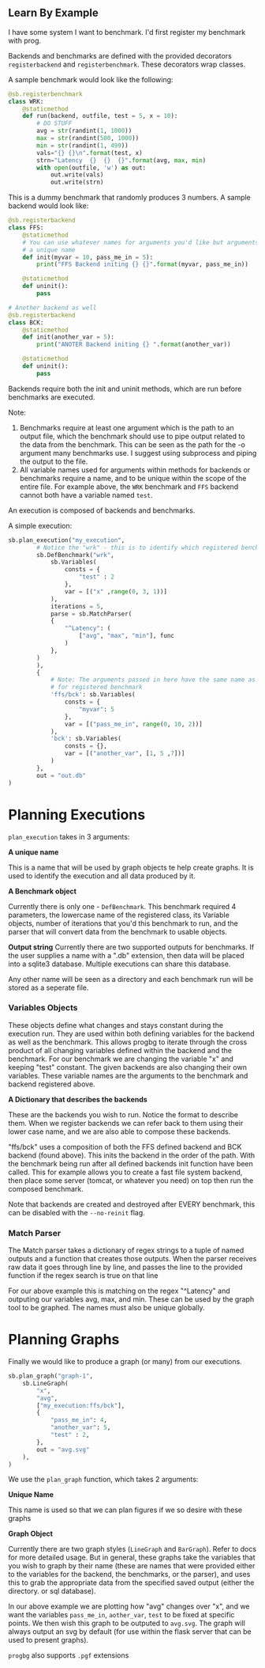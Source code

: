 Learn By Example
-----------
I have some system I want to benchmark. I'd first register my benchmark with
prog. 

Backends and benchmarks are defined with the provided decorators 
`registerbackend` and `registerbenchmark`. These decorators wrap classes. 

A sample benchmark would look like the following:
```python
@sb.registerbenchmark
class WRK:
    @staticmethod
    def run(backend, outfile, test = 5, x = 10):
        # DO STUFF
        avg = str(randint(1, 1000))
        max = str(randint(500, 1000))
        min = str(randint(1, 499))
        vals="{} {}\n".format(test, x)
        strn="Latency  {}  {}  {}".format(avg, max, min)
        with open(outfile, 'w') as out:
            out.write(vals)
            out.write(strn)
```
This is a dummy benchmark that randomly produces 3 numbers.
A sample backend would look like:
```python
@sb.registerbackend
class FFS:
    @staticmethod
    # You can use whatever names for arguments you'd like but arguments should be
    # a unique name
    def init(myvar = 10, pass_me_in = 5):
        print("FFS Backend initing {} {}".format(myvar, pass_me_in))

    @staticmethod
    def uninit():
        pass

# Another backend as well
@sb.registerbackend
class BCK:
    @staticmethod
    def init(another_var = 5):
        print("ANOTER Backend initing {} ".format(another_var))

    @staticmethod
    def uninit():
        pass

```
Backends require both the init and uninit methods, which are run before 
benchmarks are executed.



Note: 
1. Benchmarks require at least one argument which is the path to an output file, which the benchmark
should use to pipe output related to the data from the benchmark.  <!-- "If a benchmark does not use that." -This sentence fragment was sitting here. I'm assuming it 's supposed to tell you what happens if an output is missing'--> This can be seen as the path for the -o argument
many benchmarks use. I suggest using subprocess and piping the output to the file.
2. All variable names used for arguments within methods for backends or benchmarks require a name, and to be unique within the scope
of the entire file. For example above, the `WRK` benchmark and `FFS` backend cannot both have a variable named `test`.


An execution is composed of backends and benchmarks.

A simple execution:

```python
sb.plan_execution("my_execution",
        # Notice the "wrk" - this is to identify which registered benchmark to use (specified above)
        sb.DefBenchmark("wrk",
            sb.Variables(
                consts = {
                    "test" : 2
                },
                var = [("x" ,range(0, 3, 1))]
            ),
            iterations = 5,
            parse = sb.MatchParser(
            {
                "^Latency": (
                    ["avg", "max", "min"], func
                )
            },
        )
        ),
        {
            # Note: The arguments passed in here have the same name as the arguments used
            # for registered benchmark
            'ffs/bck': sb.Variables(
                consts = {
                    "myvar": 5
                },
                var = [("pass_me_in", range(0, 10, 2))]
            ),
            'bck': sb.Variables(
                consts = {},
                var = [("another_var", [1, 5 ,7])]
            )
        },
        out = "out.db"
)
```
# Planning Executions
`plan_execution` takes in 3 arguments:

**A unique name**

This is a name that will be used by graph objects te help create graphs. It is used to identify the execution and
all data produced by it.

**A Benchmark object**

Currently there is only one - `DefBenchmark`. This benchmark
required 4 parameters, the lowercase name of the registered class, its Variable objects, number of iterations that you'd this benchmark
to run, and the parser that will convert data from the benchmark to usable objects.

**Output string**
Currently there are two supported outputs for benchmarks.  If the user supplies a name
with a ".db" extension, then data will be placed into a sqlite3 database. Multiple
executions can share this database.

Any other name will be seen as a directory and each benchmark run will be stored as a seperate
file.

### Variables Objects
These objects define what changes and stays constant during the execution run.
They are used within both defining variables for the backend as well as the
benchmark.  This allows progbg to iterate through the cross product of all
changing variables defined within the backend and the benchmark. For our
benchmark we are changing the variable "x" and keeping "test" constant. The
given backends are also changing their own variables. These variable names are
the arguments to the benchmark and backend registered above.

**A Dictionary that describes the backends**

These are the backends you wish to run.  Notice the format to describe them.  When we register
backends we can refer back to them using their lower case name, and we are also able
to compose these backends. 

"ffs/bck" uses a composition of both the FFS defined backend and BCK backend (found above).
This inits the backend in the order of the path.  With the benchmark being run after all defined
backends init function have been called. This for example allows you to create a 
fast file system backend, then place some server (tomcat, or whatever you need) on top
then run the composed benchmark.

Note that backends are created and destroyed after EVERY benchmark, this can be disabled with the `--no-reinit` flag.

### Match Parser
The Match parser takes a dictionary of regex strings to a tuple of named outputs
and a function that creates those outputs. When the parser receives raw data it goes through
line by line, and passes the line to the provided function if the regex search is true on that line

For our above example this is matching on the regex "^Latency" and outputing our variables
avg, max, and min.  These can be used by the graph tool to be graphed. The names must also be unique globally.

# Planning Graphs

Finally we would like to produce a graph (or many) from our executions. 
```python
sb.plan_graph("graph-1",
    sb.LineGraph(
        "x",
        "avg",
        ["my_execution:ffs/bck"],
        {
            "pass_me_in": 4,
            "another_var": 5,
            "test" : 2,
        },
        out = "avg.svg"
    ),
)
```
We use the `plan_graph` function, which takes 2 arguments:

**Unique Name**

This name is used so that we can plan figures if we so desire with these graphs

**Graph Object**

Currently there are two graph styles (`LineGraph` and `BarGraph`).  Refer to docs for more 
detailed usage.  But in general, these graphs take the variables that you wish to graph
by their name (these are names that were provided either to the variables for the backend, the benchmarks,
or the parser), and uses this to grab the appropriate data from the specified saved output (either the directory.
or sql database).

In our above example we are plotting how "avg" changes over "x", and we want the variables
`pass_me_in`, `aother_var`, `test` to be fixed at specific points.  We then wish this graph to
be outputed to `avg.svg`. The graph will always output an svg by default (for use within the
flask server that can be used to present graphs).  

`progbg` also supports `.pgf` extensions


